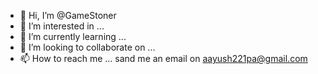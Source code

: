 - 👋 Hi, I’m @GameStoner
- 👀 I’m interested in ...
- 🌱 I’m currently learning ...
- 💞️ I’m looking to collaborate on ...
- 📫 How to reach me ...
sand me an email on aayush221pa@gmail.com

<!---
GameStoner/GameStoner is a ✨ special ✨ repository because its `README.md` (this file) appears on your GitHub profile.
You can click the Preview link to take a look at your changes.
--->
